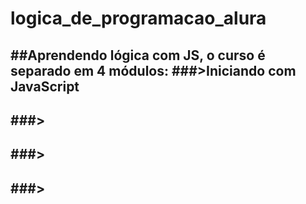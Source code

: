 # logica_de_programacao_alura
##Aprendendo lógica com JS, o curso é separado em 4 módulos:
###>Iniciando com JavaScript
-
###>
-
###>
-
###>
-
